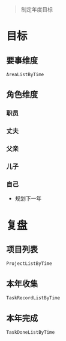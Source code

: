 > 制定年度目标

# 目标

## 要事维度
```periodic-para
AreaListByTime
```

## 角色维度
### 职员
### 丈夫
### 父亲
### 儿子
### 自己
- 规划下一年

# 复盘
## 项目列表
```periodic-para
ProjectListByTime
```
## 本年收集
```periodic-para
TaskRecordListByTime
```

## 本年完成
```periodic-para
TaskDoneListByTime
```